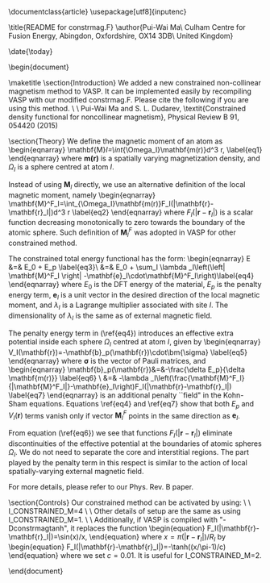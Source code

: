 \documentclass{article}
\usepackage[utf8]{inputenc}

\title{README for constrmag.F}
\author{Pui-Wai Ma\\ Culham Centre for Fusion Energy, Abingdon, Oxfordshire, OX14 3DB\\ United Kingdom}

\date{\today}

\begin{document}

\maketitle
\section{Introduction}
We added a new constrained non-collinear magnetism method to VASP. It can be implemented easily by recompiling VASP with our modified constrmag.F. Please cite the following if you are using this method.
\\
\\
Pui-Wai Ma and S. L. Dudarev, \textit{Constrained density functional for noncollinear magnetism}, Physical Review B 91, 054420 (2015)



\section{Theory}
We define the magnetic moment of an atom  as
\begin{eqnarray}
\mathbf{M}_I=\int_{\Omega_I}\mathbf{m(r)}d^3 r,
\label{eq1}
\end{eqnarray}
where $\mathbf{m(r)}$ is a spatially varying magnetization density, and $\Omega_I$ is a sphere centred at atom $I$. 

Instead of using $\mathbf{M}_I$ directly, we use an alternative definition of the local magnetic moment, namely
\begin{eqnarray}
\mathbf{M}^F_I=\int_{\Omega_I}\mathbf{m(r)}F_I(|\mathbf{r}-\mathbf{r}_I|)d^3 r
\label{eq2}
\end{eqnarray}
where $F_I(|\mathbf{r}-\mathbf{r}_I|)$ is a scalar function decreasing monotonically to zero towards the boundary of the atomic sphere. Such definition of $\mathbf{M}^F_I$ was adopted in VASP for other constrained method. 

The constrained total energy functional has the form:
\begin{eqnarray}
E &=& E_0 + E_p \label{eq3}\\
&=& E_0 + \sum_I \lambda _I\left(\left| \mathbf{M}^F_I \right| -\mathbf{e}_I\cdot\mathbf{M}^F_I\right)\label{eq4}
\end{eqnarray}
where $E_0$ is the DFT energy of the material, $E_p$ is the penalty energy term, $\mathbf{e}_I$ is a unit vector in the desired direction of the local magnetic moment, and $\lambda _I$ is a Lagrange multiplier associated with site $I$. The dimensionality of $\lambda _I$ is the same as of external magnetic field.

The penalty energy term in (\ref{eq4}) introduces an effective extra potential inside each sphere $\Omega_I$ centred at atom $I$, given by
\begin{eqnarray}
V_I(\mathbf{r})=-\mathbf{b}_p(\mathbf{r})\cdot\bm{\sigma} \label{eq5}
\end{eqnarray}
where $\bm{\sigma}$ is the vector of Pauli matrices, and
\begin{eqnarray}
\mathbf{b}_p(\mathbf{r})&=&-\frac{\delta E_p}{\delta \mathbf{m(r)}} \label{eq6} \\
&=& -\lambda _I\left(\frac{\mathbf{M}^F_I}{|\mathbf{M}^F_I|}-\mathbf{e}_I\right)F_I(|\mathbf{r}-\mathbf{r}_I|) \label{eq7}
\end{eqnarray}
is an additional penalty ``field" in the Kohn-Sham equations. Equations \ref{eq4} and \ref{eq7} show that both $E_p$ and $V_I(\mathbf{r})$ terms vanish only if vector $\mathbf{M}^F_I$ points in the same direction as $\mathbf{e}_I$.

From equation (\ref{eq6}) we see that functions $F_I(|\mathbf{r}-\mathbf{r}_I|)$ eliminate discontinuities of the effective potential at the boundaries of atomic spheres $\Omega_I$. We do not need to separate the core and interstitial regions. The part played by the penalty term in this respect is similar to the action of local spatially-varying external magnetic field.

For more details, please refer to our Phys. Rev. B paper.

\section{Controls}
Our constrained method can be activated by using:
\\
\\
I\_CONSTRAINED\_M=4
\\
\\
Other details of setup are the same as using I\_CONSTRAINED\_M=1. 
\\
\\
Additionally, if VASP is compiled with "-Dconstrmagtanh", it replaces the function
\begin{equation}
F_I(|\mathbf{r}-\mathbf{r}_I|)=\sin(x)/x,
\end{equation}
where $x=\pi (|\mathbf{r}-\mathbf{r}_I|)/R_I$ by 
\begin{equation}
F_I(|\mathbf{r}-\mathbf{r}_I|)=-\tanh((x/\pi-1)/c)
\end{equation}
where we set $c=0.01$. It is useful for I\_CONSTRAINED\_M=2.


\end{document}

